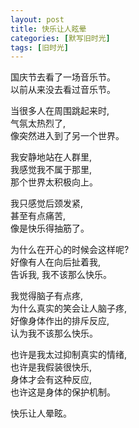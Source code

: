 ```yaml
---
layout: post
title: 快乐让人眩晕
categories: [默写旧时光]
tags: [旧时光]
---
```

国庆节去看了一场音乐节。    
以前从来没去看过音乐节。    

当很多人在周围跳起来时,     
气氛太热烈了,  
像突然进入到了另一个世界。  

我安静地站在人群里,   
我感觉我不属于那里,   
那个世界太积极向上。  
   
我只感觉后颈发紧,   
甚至有点痛苦,   
像是快乐得抽筋了。  

为什么在开心的时候会这样呢?    
好像有人在向后扯着我,  
告诉我, 我不该那么快乐。  

我觉得脑子有点疼,   
为什么真实的笑会让人脑子疼,   
好像身体作出的排斥反应,   
认为我不该那么快乐。  

也许是我太过抑制真实的情绪,   
也许是我假装很快乐,  
身体才会有这种反应,   
也许这是身体的保护机制。  

快乐让人晕眩。
